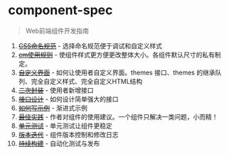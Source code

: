 # component-spec

> Web前端组件开发指南

1. ~~[CSS命名规范](./chapter/css.md)~~ - 选择命名规范便于调试和自定义样式
2. ~~[em使用规则](./chapter/em.md)~~ - 使组件样式更方便更改整体大小。各组件默认尺寸的私有制定。
2. ~~[自定义界面](./chapter/custom-ui.md)~~ - 如何让使用者自定义界面。themes 接口、themes 的继承队列、完全自定义样式、完全自定义HTML结构
3. ~~[二次封装](./chapter/package.md)~~ - 使用者新增接口
4. ~~[接口设计](./chapter/api-design.md)~~ - 如何设计简单强大的接口
5. ~~[如何写示例](./chapter/example.md)~~ - 渐进式示例
6. ~~[最佳实践](./chapter/best-practice.md)~~ - 作者对组件的使用建议。一个组件只解决一类问题，小而精！
7. ~~[单元测试](./chapter/tests.md)~~ - 单元测试让组件更稳定
8. ~~[版本迭代](./chapter/version.md)~~ - 组件版本控制和修改日志
9. ~~[持续构建](./chapter/ci.md)~~ - 自动化测试与发布
